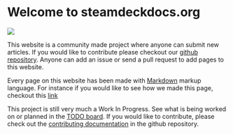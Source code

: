 # Welcome to steamdeckdocs.org

<img src="https://clan.cloudflare.steamstatic.com/images//39049601/a1aa0624727ea6fd61bd179d214eaca1904fae45.png" />

This website is a community made project where anyone can submit new articles. If you would like to contribute please checkout our [github repository](https://github.com/tuxx/steamdeckdocs). Anyone can add an issue or send a pull request to add pages to this website.

Every page on this website has been made with [Markdown](https://www.markdownguide.org/getting-started/) markup language. For instance if you would like to see how we made this page, checkout this [link](https://raw.githubusercontent.com/tuxx/steamdeckdocs/master/docs/index.md)

This project is still very much a Work In Progress. See what is being worked on or planned in the [TODO board](https://github.com/users/tuxx/projects/1/views/1?layout=board). If you would like to contribute, please check out the [contributing documentation](https://github.com/tuxx/steamdeckdocs/blob/master/CONTRIBUTING.md) in the github repository.
